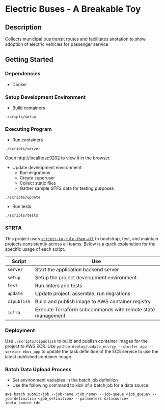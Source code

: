# Electric Buses - A Breakable Toy

## Description

Collects municipal bus transit routes and facilitates anotation to show adoption of electric vehicles for passenger service 

## Getting Started

### Dependencies

* Docker

### Setup Development Environment

* Build containers 
```
.scripts/setup
```

### Executing Program

* Run containers 
```
./scripts/server
```
Open [http://localhost:9202](http://localhost:9202) to view it in the browser.

* Update development environment:
    * Run migrations
    * Create superuser
    * Collect static files
    * Gather sample GTFS data for testing purposes
```
./scripts/update
```

* Run tests

```
./scripts/tests
```

### STRTA

This project uses [`scripts-to-rule-them-all`](https://github.com/azavea/architecture/blob/master/doc/arch/adr-0000-scripts-to-rule-them-all.md) to bootstrap, test, and maintain projects consistently across all teams. Below is a quick explanation for the specific usage of each script.

| Script      | Use                                                        |
| ----------- | ---------------------------------------------------------- |
| `server`    | Start the application backend server                       |
| `setup`     | Setup the project development environment                  |
| `test`      | Run linters and tests                                      |
| `update`    | Update project, assemble, run migrations                   |
| `cipublish` | Build and publish image to AWS container registry          |
| `infra`     | Execute Terraform subcommands with remote state management |

### Deployment

Use `./scripts/cipublish` to build and publish container images for the project to AWS ECR. Use `python deploy/update_ecs/py --cluster app --service ebus_app` to update the task definition of the ECS service to use the latest published container image.

### Batch Data Upload Process

 - Set environment variables in the batch job definition
 - Use the following command to kick of a batch job for a data source:

```
aws batch submit-job --job-name <job_name> --job-queue <job_queue> --job-definition <job_definition> --parameters datasource=<data_source_id>
```